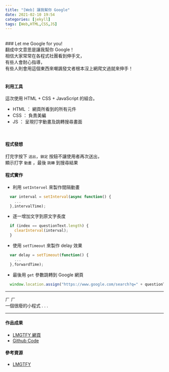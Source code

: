 ```yaml
---
title: "[Web] 讓我幫你 Google"
date: 2021-02-10 19:54
categories: [jekyll]
tags: [Web,HTML,CSS,JS]
---
```

<br>
### Let me Google for you!

<br>
翻成中文意思是讓我幫你 Google！<br>
相信大家常常在各程式社團看到伸手文，<br>
有些人會耐心指導，<br>
有些人則會用這個東西來嘲諷發文者根本沒上網爬文過就來伸手！
<br><br>

#### 利用工具
這次使用 HTML + CSS + JavaScript 的組合。<br>

* HTML ： 網頁所看到的所有元件<br>
* CSS ： 負責美編<br>
* JS ： 呈現打字動畫及跳轉搜尋畫面
<br>

#### 程式發想
打完字按下 `送出`，`鎖定` 按鈕不讓使用者再次送出，<br>
顯示打字 `動畫` ，最後 `跳轉` 到搜尋結果
<br>

#### 程式實作
* 利用 `setIntervel` 來製作間隔動畫

```javascript
  var interval = setInterval(async function() {
    ...
  },intervalTime);
```
* 逐一增加文字到原文字長度

```javascript
  if (index == questionText.length) {
    clearInterval(interval);
  }
```
* 使用 `setTimeout` 來製作 delay 效果

```javascript
  var delay = setTimeout(function() {
    ...
  },forwardTime);
```
* 最後用 `get` 參數跳轉到 Google 網頁

```javascript
  window.location.assign("https://www.google.com/search?q=" + questionText);
```
---
ㄏ ㄏ <br>
一個很廢的小程式 . . .

---

#### 作品成果
* [LMGTFY 網頁](https://www.cppwebs.ga/lmgtfy)
* [Github Code](https://github.com/qaz5823091/LMGTFY/)

#### 參考資源
* [LMGTFY](https://lmgtfy.app/)
